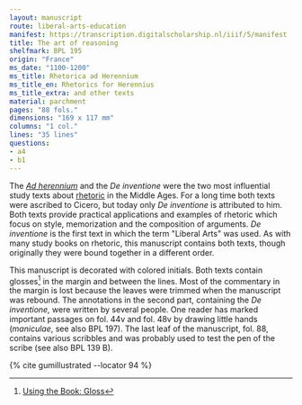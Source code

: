 ```yaml
---
layout: manuscript
route: liberal-arts-education
manifest: https://transcription.digitalscholarship.nl/iiif/5/manifest
title: The art of reasoning
shelfmark: BPL 195
origin: "France"
ms_date: "1100-1200"
ms_title: Rhetorica ad Herennium
ms_title_en: Rhetorics for Herennius
ms_title_extra: and other texts
material: parchment
pages: "88 fols."
dimensions: "169 x 117 mm"
columns: "1 col."
lines: "35 lines"
questions:
- a4
- b1
---
```


The [*Ad herennium*](https://en.wikipedia.org/wiki/Rhetorica_ad_Herennium) and
the *De inventione* were the two most influential study texts about
[rhetoric](https://en.wikipedia.org/wiki/Rhetoric) in the Middle Ages.
For a long time both texts were ascribed to Cicero, but today only *De inventione* is attributed to him. Both texts provide practical
applications and examples of rhetoric which focus on style, memorization
and the composition of arguments. *De inventione* is the first text in
which the term "Liberal Arts" was used. As with many study books on
rhetoric, this manuscript contains both texts, though originally they
were bound together in a different order.

This manuscript is decorated with colored initials. Both texts contain
glosses[^1] in the margin and between the lines. Most of the commentary in
the margin is lost because the leaves were trimmed when the manuscript
was rebound. The annotations in the second part, containing the *De
inventione,* were written by several people. One reader has marked
important passages on fol. 44v and fol. 48v by drawing little hands
(*maniculae*, see also BPL 197). The last leaf of the manuscript, fol.
88, contains various scribbles and was probably used to test the pen of
the scribe (see also BPL 139 B).

[^1]: [Using the Book: Gloss](/glossary/#)

{% cite gumillustrated --locator 94 %}